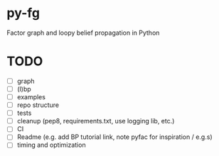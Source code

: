 # py-fg
Factor graph and loopy belief propagation in Python

# TODO

-	[ ] graph
-	[ ] (l)bp
-	[ ] examples
-	[ ] repo structure
-	[ ] tests
-	[ ] cleanup (pep8, requirements.txt, use logging lib, etc.)
-	[ ] CI
-	[ ] Readme (e.g. add BP tutorial link, note pyfac for inspiration / e.g.s)
-	[ ] timing and optimization
